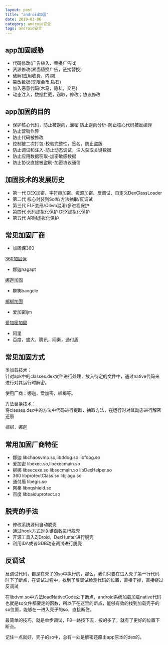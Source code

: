 ```yaml
---
layout: post
title: "android加固"
date: 2019-03-06
category: android安全
tags: android安全
---
```


## app加固威胁

- 代码修改(广告植入、替换广告id)
- 资源修改(界面替换广告，链接替换)
- 破解(应用收费，内购)
- 篡改数据(无限金币,钻石)
- 加入恶意代码(木马，隐私，交易)
- 动态注入，数据拦截，窃取，修改；协议修改

## app加固的目的

- 保护核心代码，防止被逆向，泄密 防止逆向分析-防止核心代码被反编译
- 防止营销作弊
- 防止代码被修改
- 控制被二次打包-校验完整性，签名，防止盗版
- 防止调试和注入-防止动态调试，注入获取关键数据
- 防止应用数据窃取-加密敏感数据
- 防止协议直接被盗刷-加密协议通信

## 加固技术的发展历史

- 第一代 DEX加密、字符串加密、资源加密、反调试、自定义DexClassLoader 
- 第二代 核心封装到So库/方法抽取/反调试
- 第三代 ELF变形/Ollvm混淆/多进程保护
- 第四代 代码虚拟化保护 DEX虚拟化保护
- 第五代 ARM虚拟化保护

## 常见加固厂商

- 加固保360

[360加固保](http://jiagu.360.cn/#/global/index)

- 娜迦nagapt

[娜迦加固](http://www.nagain.com/)  

- 梆梆bangcle

[梆梆加固](https://www.bangcle.com/)

- 爱加密ijm

[爱加密加固](http://www.ijiami.cn/appprotect_encrypt_way)

- 阿里
- 百度，盛大，腾讯，网秦，通付盾

## 常见加固方式

类加载技术：  
针对apk中的classes.dex文件进行处理，放入待定的文件中，通过native代码来进行对其运行时解密。  

使用厂商：娜迦，爱加密，梆梆等。  

方法替换技术：  
将classes.dex中的方法中代码进行提取，抽取方法，在运行时对其动态进行解密还原  

梆梆，娜迦  

## 常用加固厂商特征

- 娜迦 libchaosvmp.so,libddog.so libfdog.so
- 爱加密 libexec.so,libexecmain.so
- 梆梆 libsecexe.so libsecmain.so libDexHelper.so
- 360 libprotectClass.so libjiagu.so
- 通付盾 libegis.so
- 网秦 libnqshield.so
- 百度 libbaiduprotect.so

## 脱壳的手法

- 修改系统源码自动脱壳
- 通过hook方式对关键函数进行脱壳
- 开源工具入ZjDroid，DexHunter进行脱壳
- 利用IDA或者GDB动态调试进行脱壳

## 反调试

反调试代码，都是在壳子的so中执行的，那么，我们只要在进入壳子第一行代码时下了断点，在调试过程中，找到了反调试检测代码的位置，直接干掉，直接绕过反调试  

在libdvm.so中方法loadNativeCode处下断点，android系统加载加载native代码也就是so文件都要走的函数，所以下在这里的断点，能够有效的找到加载壳子的so位置，能够在一进入壳子的so，直接断住。  

最简单的技巧，就是单步调试，F8一路按下去，按的多了，就有了更好的位置下断点。  

记住一点就好，壳子的so中，总有一处是解密还原出app原本的dex的。  
